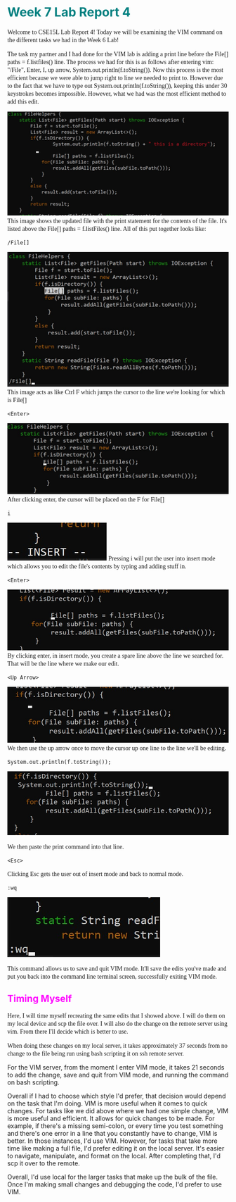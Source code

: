 # <span style="color:teal"> Week 7 Lab Report 4 </span>

<span style="font-family:Hellvetica; font-size:1em;">Welcome to CSE15L Lab Report 4! Today we will be examining the VIM command on the different tasks we had in the Week 6 Lab!</span>

<span style="font-family:Hellvetica; font-size:1em;">The task my partner and I had done for the VIM lab is adding a print line before the File[] paths = f.listfiles() line. The process we had for this is as follows after entering vim: "/File", Enter, I, up arrow, System.out.println(f.toString()). Now this process is the most efficient because we were able to jump right to line we needed to print to. However due to the fact that we have to type out System.out.println(f.toString()), keeping this under 30 keystrokes becomes impossible. However, what we had was the most efficient method to add this edit. </span>

![image](print_file.jpg)
<span style="font-family:Hellvetica; font-size:1em;">This image shows the updated file with the print statement for the contents of the file. It's listed above the File[] paths = f.listFiles() line. All of this put together looks like: </span>

```
/File[]
```
![image](find_file.jpg)
<span style="font-family:Hellvetica; font-size:1em;">This image acts as like Ctrl F which jumps the cursor to the line we're looking for which is File[]</span>

```
<Enter>
```
![image](cursor_find.jpg)
<span style="font-family:Hellvetica; font-size:1em;">After clicking enter, the cursor will be placed on the F for File[]</span>

```
i
```
![image](insert_mode.jpg)
<span style="font-family:Hellvetica; font-size:1em;">Pressing i will put the user into insert mode which allows you to edit the file's contents by typing and adding stuff in.</span>

```
<Enter>
```
![image](creating_space.jpg)
<span style="font-family:Hellvetica; font-size:1em;">By clicking enter, in insert mode, you create a spare line above the line we searched for. That will be the line where we make our edit.</span>

```
<Up Arrow>
```
![image](up_arrow.jpg)
<span style="font-family:Hellvetica; font-size:1em;">We then use the up arrow once to move the cursor up one line to the line we'll be editing.</span>

```
System.out.println(f.toString());
```
![image](printing_file.jpg)

<span style="font-family:Hellvetica; font-size:1em;">We then paste the print command into that line.</span>

```
<Esc>
```
<span style="font-family:Hellvetica; font-size:1em;">Clicking Esc gets the user out of insert mode and back to normal mode.</span>

```
:wq
```
![image](saving_file.jpg)

<span style="font-family:Hellvetica; font-size:1em;">This command allows us to save and quit VIM mode. It'll save the edits you've made and put you back into the command line terminal screen, successfully exiting VIM mode.</span>

## <span style="color:Magenta"> Timing Myself</span>

<span style="font-family:Hellvetica; font-size:1em;">Here, I will time myself recreating the same edits that I showed above. I will do them on my local device and scp the file over. I will also do the change on the remote server using vim. From there I'll decide which is better to use.</span>

<span style="font-family:Hellvetica; font-size:1em;">When doing these changes on my local server, it takes approximately 37 seconds from no change to the file being run using bash scripting it on ssh remote server.

For the VIM server, from the moment I enter VIM mode, it takes 21 seconds to add the change, save and quit from VIM mode, and running the command on bash scripting.

Overall if I had to choose which style I'd prefer, that decision would depend on the task that I'm doing. VIM is more useful when it comes to quick changes. For tasks like we did above where we had one simple change, VIM is more useful and efficient. It allows for quick changes to be made. For example, if there's a missing semi-colon, or every time you test something and there's one error in a line that you constantly have to change, VIM is better. In those instances, I'd use VIM. However, for tasks that take more time like making a full file, I'd prefer editing it on the local server. It's easier to navigate, manipulate, and format on the local. After completing that, I'd scp it over to the remote.

Overall, I'd use local for the larger tasks that make up the bulk of the file. Once I'm making small changes and debugging the code, I'd prefer to use VIM.

</span>